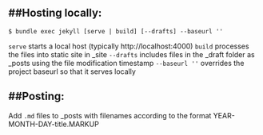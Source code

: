 ##Hosting locally:
---
    $ bundle exec jekyll [serve | build] [--drafts] --baseurl ''

`serve` starts a local host (typically http://localhost:4000)
`build` processes the files into static site in _site
`--drafts` includes files in the _draft folder as _posts using the file modification timestamp
`--baseurl ''` overrides the project baseurl so that it serves locally


##Posting:
---
Add `.md` files to _posts with filenames according to the format YEAR-MONTH-DAY-title.MARKUP